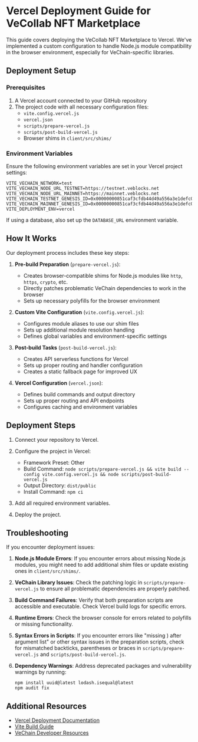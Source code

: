 # Vercel Deployment Guide for VeCollab NFT Marketplace

This guide covers deploying the VeCollab NFT Marketplace to Vercel. We've implemented a custom configuration to handle Node.js module compatibility in the browser environment, especially for VeChain-specific libraries.

## Deployment Setup

### Prerequisites

1. A Vercel account connected to your GitHub repository
2. The project code with all necessary configuration files:
   - `vite.config.vercel.js`
   - `vercel.json`
   - `scripts/prepare-vercel.js`
   - `scripts/post-build-vercel.js`
   - Browser shims in `client/src/shims/`

### Environment Variables

Ensure the following environment variables are set in your Vercel project settings:

```
VITE_VECHAIN_NETWORK=test
VITE_VECHAIN_NODE_URL_TESTNET=https://testnet.veblocks.net
VITE_VECHAIN_NODE_URL_MAINNET=https://mainnet.veblocks.net
VITE_VECHAIN_TESTNET_GENESIS_ID=0x00000000851caf3cfdb44d49a556a3e1defc0ae1207be6ac36cc2d1b1c232409
VITE_VECHAIN_MAINNET_GENESIS_ID=0x00000000851caf3cfdb44d49a556a3e1defc0ae1207be6ac36cc2d1b1c232409
VITE_DEPLOYMENT_ENV=vercel
```

If using a database, also set up the `DATABASE_URL` environment variable.

## How It Works

Our deployment process includes these key steps:

1. **Pre-build Preparation** (`prepare-vercel.js`):
   - Creates browser-compatible shims for Node.js modules like `http`, `https`, `crypto`, etc.
   - Directly patches problematic VeChain dependencies to work in the browser
   - Sets up necessary polyfills for the browser environment

2. **Custom Vite Configuration** (`vite.config.vercel.js`):
   - Configures module aliases to use our shim files
   - Sets up additional module resolution handling
   - Defines global variables and environment-specific settings

3. **Post-build Tasks** (`post-build-vercel.js`):
   - Creates API serverless functions for Vercel
   - Sets up proper routing and handler configuration
   - Creates a static fallback page for improved UX

4. **Vercel Configuration** (`vercel.json`):
   - Defines build commands and output directory
   - Sets up proper routing and API endpoints
   - Configures caching and environment variables

## Deployment Steps

1. Connect your repository to Vercel.
2. Configure the project in Vercel:
   - Framework Preset: Other
   - Build Command: `node scripts/prepare-vercel.js && vite build --config vite.config.vercel.js && node scripts/post-build-vercel.js`
   - Output Directory: `dist/public`
   - Install Command: `npm ci`

3. Add all required environment variables.
4. Deploy the project.

## Troubleshooting

If you encounter deployment issues:

1. **Node.js Module Errors**: If you encounter errors about missing Node.js modules, you might need to add additional shim files or update existing ones in `client/src/shims/`.

2. **VeChain Library Issues**: Check the patching logic in `scripts/prepare-vercel.js` to ensure all problematic dependencies are properly patched.

3. **Build Command Failures**: Verify that both preparation scripts are accessible and executable. Check Vercel build logs for specific errors.

4. **Runtime Errors**: Check the browser console for errors related to polyfills or missing functionality.

5. **Syntax Errors in Scripts**: If you encounter errors like "missing ) after argument list" or other syntax issues in the preparation scripts, check for mismatched backticks, parentheses or braces in `scripts/prepare-vercel.js` and `scripts/post-build-vercel.js`.

6. **Dependency Warnings**: Address deprecated packages and vulnerability warnings by running:
   ```
   npm install uuid@latest lodash.isequal@latest
   npm audit fix
   ```

## Additional Resources

- [Vercel Deployment Documentation](https://vercel.com/docs/deployments/overview)
- [Vite Build Guide](https://vitejs.dev/guide/build)
- [VeChain Developer Resources](https://developers.vechain.org/)